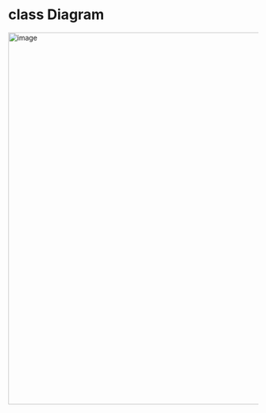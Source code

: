 # class Diagram

<img width="1257" height="748" alt="image" src="https://github.com/user-attachments/assets/b6a493d4-f53f-4ebf-94fb-a56e72297791" />
